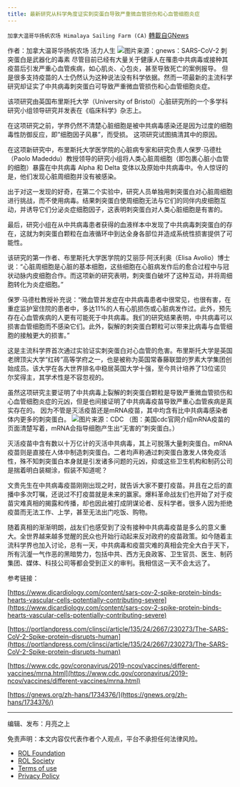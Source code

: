 ```yaml
---
title: 最新研究从科学角度证实刺突蛋白导致严重微血管损伤和心血管细胞炎症
---
```

`加拿大温哥华扬帆农场 Himalaya Sailing Farm (CA)` [轉載自GNews](https://gnews.org/zh-hans/1991680/)

作者：加拿大温哥华扬帆农场 活力人生
![](https://assets.gnews.org/wp-content/uploads/2022/02/spikeprotein.jpg)图片来源：gnews：SARS-CoV-2 刺突蛋白是武器化的毒素
尽管目前已经有大量关于健康人在罹患中共病毒或接种其疫苗后引发严重心血管疾病，如心肌炎、心包炎，甚至导致死亡的案例报导。 但是很多支持疫苗的人士仍然认为这种说法没有科学依据。然而一项最新的主流科学研究却证实了中共病毒刺突蛋白可导致严重微血管损伤和心血管细胞炎症。

该项研究由英国布里斯托大学（University of Bristol）心脏研究所的一个多学科研究小组领导研究并发表在《临床科学》杂志上。

在这项研究之前，学界仍然不清楚心脏细胞是被中共病毒感染还是因为过度的细胞毒性防御反应，即”细胞因子风暴”，而受损。 这项研究试图搞清其中的原因。

在这项新研究中，布里斯托大学医学院的心脏病专家和研究负责人保罗·马德杜（Paolo Madeddu）教授领导的研究小组将人类心脏周细胞（即包裹心脏小血管的细胞）暴露在中共病毒 Alpha 和 Delta 变体以及原始中共病毒中。令人惊讶的是，他们发现心脏周细胞并没有被感染。

出于对这一发现的好奇，在第二个实验中，研究人员单独用刺突蛋白对心脏周细胞进行挑战，而不使用病毒。结果刺突蛋白使周细胞无法与它们的同伴内皮细胞互动，并诱导它们分泌炎症细胞因子，这表明刺突蛋白对人类心脏细胞是有害的。

最后，研究小组在从中共病毒患者获得的血液样本中发现了中共病毒刺突蛋白的存在，这就为刺突蛋白颗粒在血液循环中到达全身各部位并造成系统性损害提供了可能性。

该研究的第一作者、布里斯托大学医学院的艾丽莎·阿沃利奥（Elisa Avolio）博士说：“心脏周细胞是心脏的基本细胞，这些细胞在心脏病发作后的愈合过程中与冠状动脉内皮细胞合作。而这项新的研究表明，刺突蛋白破坏了这种互动，并将周细胞转化为炎症细胞。”

保罗·马德杜教授补充说：“微血管并发症在中共病毒患者中很常见，也很有害，在重症监护室住院的患者中，多达11%的人有心肌损伤或心脏病发作过。此外，预先存在心血管疾病的人更有可能死于中共病毒。我们的研究结果表明，中共病毒可以损害血管细胞而不感染它们。此外，裂解的刺突蛋白颗粒可以带来比病毒与血管细胞的接触更大的损害。”

这是主流科学界首次通过实验证实刺突蛋白对心血管的危害。布里斯托大学是英国老牌顶尖大学“红砖”高等学府之一，也是被称为英国常春藤联盟的罗素大学集团创始成员。该大学在各大世界排名中稳居英国大学十强，至今共计培养了13位诺贝尔奖得主，其学术性是不容忽视的。

虽然这项研究主要证明了中共病毒上裂解的刺突蛋白颗粒是导致严重微血管损伤和心血管细胞炎症的元凶，但是也间接证明了中共病毒疫苗导致严重心血管疾病是真实存在的。 因为不管是灭活疫苗还是mRNA疫苗，其中均含有比中共病毒感染者体内更多的刺突蛋白。
![](https://assets.gnews.org/wp-content/uploads/2022/02/spikeprotein2.jpg.png)图片来源：CDC
（图：美国cdc官网介绍mRNA疫苗的页面清楚写着，mRNA会指导细胞产生出“无害的”刺突蛋白。）

灭活疫苗中含有数以十万亿计的灭活中共病毒，其上可脱落大量刺突蛋白。mRNA疫苗则是直接在人体中制造刺突蛋白。二者均声称通过刺突蛋白激发人体免疫活性，殊不知刺突蛋白本身就是引发诸多问题的元凶，抑或这些卫生机构和制药公司是揣着明白装糊涂，假装不知道呢？

文贵先生在中共病毒疫苗刚刚出现之时，就告诉大家不要打疫苗。并且在之后的直播中多次叮嘱，还说过不打疫苗就是未来的赢家。爆料革命战友们也开始了对于疫苗灾难真相的揭露和传播，却也因此被打成阴谋论者、反科学者。很多人因为拒绝疫苗而无法工作、上学，甚至无法出门吃饭、购物。

随着真相的渐渐明朗，战友们也感受到了没有接种中共病毒疫苗是多么的意义重大。全世界越来越多觉醒的民众也开始行动起来反对政府的疫苗政策。如今随着主流科学界也加入讨论，总有一天，中共病毒和疫苗灾难的真相会完全大白于天下，所有沆瀣一气作恶的黑暗势力，包括中共、西方无良政客、卫生官员、医生、制药集团、媒体、科技公司等都会受到正义的审判。我相信这一天不会太远了。

参考链接：

[https://www.dicardiology.com/content/sars-cov-2-spike-protein-binds-hearts-vascular-cells-potentially-contributing-severe](https://www.dicardiology.com/content/sars-cov-2-spike-protein-binds-hearts-vascular-cells-potentially-contributing-severe)

[https://portlandpress.com/clinsci/article/135/24/2667/230273/The-SARS-CoV-2-Spike-protein-disrupts-human](https://portlandpress.com/clinsci/article/135/24/2667/230273/The-SARS-CoV-2-Spike-protein-disrupts-human)

[https://www.cdc.gov/coronavirus/2019-ncov/vaccines/different-vaccines/mrna.html](https://www.cdc.gov/coronavirus/2019-ncov/vaccines/different-vaccines/mrna.html)

[https://gnews.org/zh-hans/1734376/](https://gnews.org/zh-hans/1734376/)

* * *

编辑、发布：月亮之上

 

免责声明：本文内容仅代表作者个人观点，平台不承担任何法律风险。

- [ROL Foundation](https://rolfoundation.org/)
- [ROL Society](https://rolsociety.org/)
- [Terms of use](https://gnews.org/terms-of-use-3/)
- [Privacy Policy](https://gnews.org/privacy-policy/)
